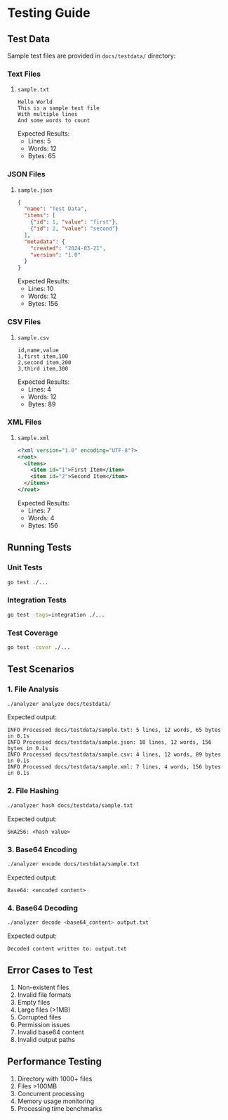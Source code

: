 # Testing Guide

## Test Data
Sample test files are provided in `docs/testdata/` directory:

### Text Files
1. `sample.txt`
   ```
   Hello World
   This is a sample text file
   With multiple lines
   And some words to count
   ```
   Expected Results:
   - Lines: 5
   - Words: 12
   - Bytes: 65

### JSON Files
1. `sample.json`
   ```json
   {
     "name": "Test Data",
     "items": [
       {"id": 1, "value": "first"},
       {"id": 2, "value": "second"}
     ],
     "metadata": {
       "created": "2024-03-21",
       "version": "1.0"
     }
   }
   ```
   Expected Results:
   - Lines: 10
   - Words: 12
   - Bytes: 156

### CSV Files
1. `sample.csv`
   ```
   id,name,value
   1,first item,100
   2,second item,200
   3,third item,300
   ```
   Expected Results:
   - Lines: 4
   - Words: 12
   - Bytes: 89

### XML Files
1. `sample.xml`
   ```xml
   <?xml version="1.0" encoding="UTF-8"?>
   <root>
     <items>
       <item id="1">First Item</item>
       <item id="2">Second Item</item>
     </items>
   </root>
   ```
   Expected Results:
   - Lines: 7
   - Words: 4
   - Bytes: 156

## Running Tests

### Unit Tests
```bash
go test ./...
```

### Integration Tests
```bash
go test -tags=integration ./...
```

### Test Coverage
```bash
go test -cover ./...
```

## Test Scenarios

### 1. File Analysis
```bash
./analyzer analyze docs/testdata/
```
Expected output:
```
INFO Processed docs/testdata/sample.txt: 5 lines, 12 words, 65 bytes in 0.1s
INFO Processed docs/testdata/sample.json: 10 lines, 12 words, 156 bytes in 0.1s
INFO Processed docs/testdata/sample.csv: 4 lines, 12 words, 89 bytes in 0.1s
INFO Processed docs/testdata/sample.xml: 7 lines, 4 words, 156 bytes in 0.1s
```

### 2. File Hashing
```bash
./analyzer hash docs/testdata/sample.txt
```
Expected output:
```
SHA256: <hash value>
```

### 3. Base64 Encoding
```bash
./analyzer encode docs/testdata/sample.txt
```
Expected output:
```
Base64: <encoded content>
```

### 4. Base64 Decoding
```bash
./analyzer decode <base64_content> output.txt
```
Expected output:
```
Decoded content written to: output.txt
```

## Error Cases to Test
1. Non-existent files
2. Invalid file formats
3. Empty files
4. Large files (>1MB)
5. Corrupted files
6. Permission issues
7. Invalid base64 content
8. Invalid output paths

## Performance Testing
1. Directory with 1000+ files
2. Files >100MB
3. Concurrent processing
4. Memory usage monitoring
5. Processing time benchmarks 